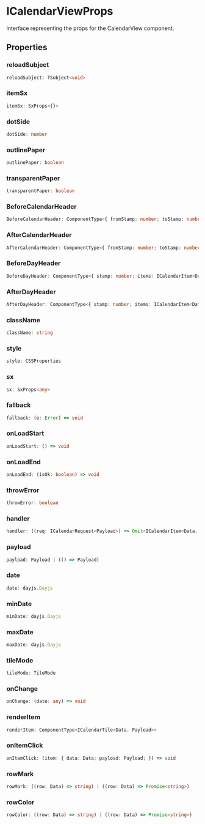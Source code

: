 # ICalendarViewProps

Interface representing the props for the CalendarView component.

## Properties

### reloadSubject

```ts
reloadSubject: TSubject<void>
```

### itemSx

```ts
itemSx: SxProps<{}>
```

### dotSide

```ts
dotSide: number
```

### outlinePaper

```ts
outlinePaper: boolean
```

### transparentPaper

```ts
transparentPaper: boolean
```

### BeforeCalendarHeader

```ts
BeforeCalendarHeader: ComponentType<{ fromStamp: number; toStamp: number; payload: Payload; }>
```

### AfterCalendarHeader

```ts
AfterCalendarHeader: ComponentType<{ fromStamp: number; toStamp: number; payload: Payload; }>
```

### BeforeDayHeader

```ts
BeforeDayHeader: ComponentType<{ stamp: number; items: ICalendarItem<Data, Payload>[]; payload: Payload; }>
```

### AfterDayHeader

```ts
AfterDayHeader: ComponentType<{ stamp: number; items: ICalendarItem<Data, Payload>[]; payload: Payload; }>
```

### className

```ts
className: string
```

### style

```ts
style: CSSProperties
```

### sx

```ts
sx: SxProps<any>
```

### fallback

```ts
fallback: (e: Error) => void
```

### onLoadStart

```ts
onLoadStart: () => void
```

### onLoadEnd

```ts
onLoadEnd: (isOk: boolean) => void
```

### throwError

```ts
throwError: boolean
```

### handler

```ts
handler: ((req: ICalendarRequest<Payload>) => Omit<ICalendarItem<Data, Payload>, "payload">[]) | ((req: ICalendarRequest<Payload>) => Promise<...>)
```

### payload

```ts
payload: Payload | (() => Payload)
```

### date

```ts
date: dayjs.Dayjs
```

### minDate

```ts
minDate: dayjs.Dayjs
```

### maxDate

```ts
maxDate: dayjs.Dayjs
```

### tileMode

```ts
tileMode: TileMode
```

### onChange

```ts
onChange: (date: any) => void
```

### renderItem

```ts
renderItem: ComponentType<ICalendarTile<Data, Payload>>
```

### onItemClick

```ts
onItemClick: (item: { data: Data; payload: Payload; }) => void
```

### rowMark

```ts
rowMark: ((row: Data) => string) | ((row: Data) => Promise<string>)
```

### rowColor

```ts
rowColor: ((row: Data) => string) | ((row: Data) => Promise<string>)
```
